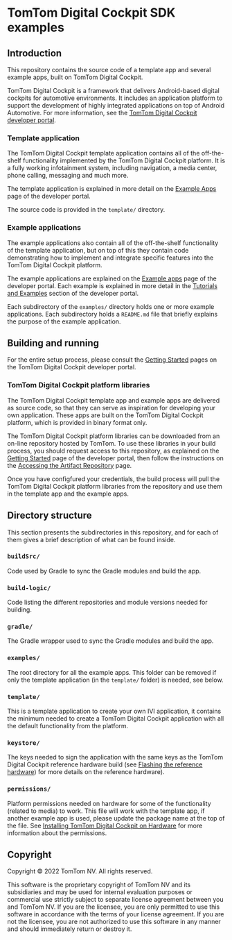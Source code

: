 # TomTom Digital Cockpit SDK examples

## Introduction

This repository contains the source code of a template app and several example apps, built on
TomTom Digital Cockpit.

TomTom Digital Cockpit is a framework that delivers Android-based digital cockpits for automotive
environments. It includes an application platform to support the development of highly integrated
applications on top of Android Automotive. For more information, see the
[TomTom Digital Cockpit developer portal](https://developer.tomtom.com/tomtom-digital-cockpit/documentation/introduction).

### Template application

The TomTom Digital Cockpit template application contains all of the off-the-shelf functionality implemented
by the TomTom Digital Cockpit platform. It is a fully working infotainment system, including navigation, a
media center, phone calling, messaging and much more.

The template application is explained in more detail on the
[Example Apps](https://developer.tomtom.com/tomtom-digital-cockpit/documentation/platform-overview/example-apps#off-the-shelf-functionality)
page of the developer portal.

The source code is provided in the `template/` directory.

### Example applications

The example applications also contain all of the off-the-shelf functionality of the template
application, but on top of this they contain code demonstrating how to implement and integrate
specific features into the TomTom Digital Cockpit platform.

The example applications are explained on the
[Example apps](https://developer.tomtom.com/tomtom-digital-cockpit/documentation/platform-overview/example-apps#example-apps)
page of the developer portal. Each example is explained in more detail in the
[Tutorials and Examples](https://developer.tomtom.com/tomtom-digital-cockpit/documentation/tutorials-and-examples/overview)
section of the developer portal.

Each subdirectory of the `examples/` directory holds one or more example applications. Each
subdirectory holds a `README.md` file that briefly explains the purpose of the example application.

## Building and running

For the entire setup process, please consult the
[Getting Started](https://developer.tomtom.com/tomtom-digital-cockpit/documentation/getting-started/introduction)
pages on the TomTom Digital Cockpit developer portal.

### TomTom Digital Cockpit platform libraries

The TomTom Digital Cockpit template app and example apps are delivered as source code, so that they can serve
as inspiration for developing your own application. These apps are built on the TomTom Digital Cockpit
platform, which is provided in binary format only.

The TomTom Digital Cockpit platform libraries can be downloaded from an on-line repository hosted by TomTom.
To use these libraries in your build process, you should request access to this repository, as
explained on the
[Getting Started](https://developer.tomtom.com/tomtom-digital-cockpit/documentation/getting-started/introduction)
page of the developer portal, then follow the instructions on the
[Accessing the Artifact Repository](https://developer.tomtom.com/tomtom-digital-cockpit/documentation/getting-started/accessing-the-artifact-repository)
page.

Once you have configfured your credentials, the build process will pull the TomTom Digital Cockpit platform
libraries from the repository and use them in the template app and the example apps.

## Directory structure

This section presents the subdirectories in this repository, and for each of them gives a brief
description of what can be found inside.

### `buildSrc/`

Code used by Gradle to sync the Gradle modules and build the app.

### `build-logic/`

Code listing the different repositories and module versions needed for building.

### `gradle/`

The Gradle wrapper used to sync the Gradle modules and build the app.

### `examples/`

The root directory for all the example apps. This folder can be removed if only the template
application (in the `template/` folder) is needed, see below.

### `template/`

This is a template application to create your own IVI application, it contains the minimum needed
to create a TomTom Digital Cockpit application with all the default functionality from the platform.

### `keystore/`

The keys needed to sign the application with the same keys as the TomTom Digital Cockpit reference hardware
build (see
[Flashing the reference hardware](https://developer.tomtom.com/tomtom-digital-cockpit/documentation/integrating-digital-cockpit/flashing-the-reference-hardware))
for more details on the reference hardware).

### `permissions/`

Platform permissions needed on hardware for some of the functionality (related to media) to work.
This file will work with the template app, if another example app is used, please update the
package name at the top of the file. See
[Installing TomTom Digital Cockpit on Hardware](https://developer.tomtom.com/tomtom-digital-cockpit/documentation/integrating-digital-cockpit/installing-digital-cockpit-on-hardware)
for more information about the permissions.

## Copyright

Copyright © 2022 TomTom NV. All rights reserved.

This software is the proprietary copyright of TomTom NV and its subsidiaries and may be
used for internal evaluation purposes or commercial use strictly subject to separate
license agreement between you and TomTom NV. If you are the licensee, you are only permitted
to use this software in accordance with the terms of your license agreement. If you are
not the licensee, you are not authorized to use this software in any manner and should
immediately return or destroy it.
